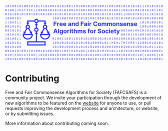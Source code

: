 ![Free and Fair Commonsense Algorithms for Society](./docs/image_sm.jpg)
# Contributing

Free and Fair Commonsense Algorithms for Society (FAFCSAFS) is a community project. We invite your participation through the development of new algorithms to be featured on the [website](https://free-and-fair-common-sense-algorithms-for-society.org/) for anyone to use, or pull requests improving the development process and architecture, or website, or by submitting issues.


More information about contributing coming soon.
